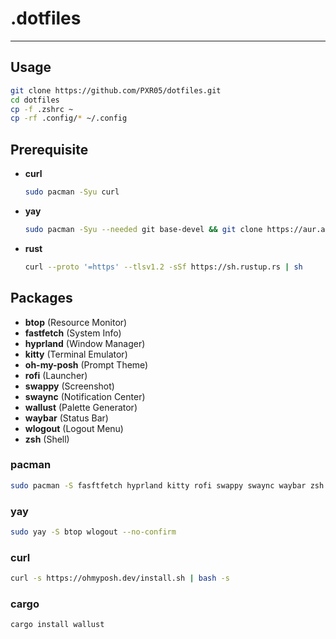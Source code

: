 # .dotfiles
---

## Usage
```sh
git clone https://github.com/PXR05/dotfiles.git
cd dotfiles
cp -f .zshrc ~
cp -rf .config/* ~/.config
```

## Prerequisite
- **curl**
  ```sh
  sudo pacman -Syu curl
  ```
- **yay**
  ```sh
  sudo pacman -Syu --needed git base-devel && git clone https://aur.archlinux.org/yay-bin.git && cd yay-bin && makepkg -si
  ```
- **rust**
  ```sh
  curl --proto '=https' --tlsv1.2 -sSf https://sh.rustup.rs | sh
  ```

## Packages
- **btop** (Resource Monitor)
- **fastfetch** (System Info)
- **hyprland** (Window Manager)
- **kitty** (Terminal Emulator)
- **oh-my-posh** (Prompt Theme)
- **rofi** (Launcher)
- **swappy** (Screenshot)
- **swaync** (Notification Center)
- **wallust** (Palette Generator)
- **waybar** (Status Bar)
- **wlogout** (Logout Menu)
- **zsh** (Shell)
  
### pacman
```sh
sudo pacman -S fasftfetch hyprland kitty rofi swappy swaync waybar zsh --no-confirm
```

### yay
```sh
sudo yay -S btop wlogout --no-confirm
```

### curl
```sh
curl -s https://ohmyposh.dev/install.sh | bash -s
```

### cargo
```sh
cargo install wallust
```
